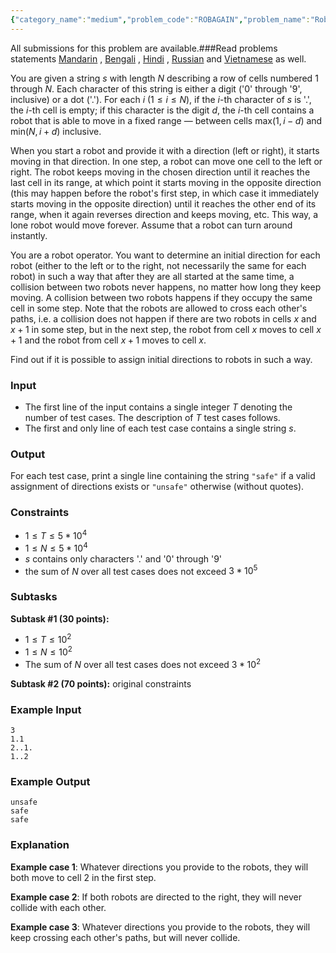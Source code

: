 ```yaml
---
{"category_name":"medium","problem_code":"ROBAGAIN","problem_name":"Robots Again","languages_supported":{"0":"C","1":"CPP14","2":"JAVA","3":"PYTH","4":"PYTH 3.6","5":"PYPY","6":"CS2","7":"PAS fpc","8":"PAS gpc","9":"RUBY","10":"PHP","11":"GO","12":"NODEJS","13":"HASK","14":"rust","15":"SCALA","16":"swift","17":"D","18":"PERL","19":"FORT","20":"WSPC","21":"ADA","22":"CAML","23":"ICK","24":"BF","25":"ASM","26":"CLPS","27":"PRLG","28":"ICON","29":"SCM qobi","30":"PIKE","31":"ST","32":"NICE","33":"LUA","34":"BASH","35":"NEM","36":"LISP sbcl","37":"LISP clisp","38":"SCM guile","39":"JS","40":"ERL","41":"TCL","42":"kotlin","43":"PERL6","44":"TEXT","45":"SCM chicken","46":"PYP3","47":"CLOJ","48":"COB","49":"FS"},"max_timelimit":2.5,"source_sizelimit":50000,"problem_author":"admin2","problem_tester":null,"date_added":"25-10-2018","tags":{"0":2,"1":"admin2","2":"ltime65","3":"medium","4":"observations","5":"scc","6":"simulation","7":"taran_1407"},"editorial_url":"https://discuss.codechef.com/problems/ROBAGAIN","time":{"view_start_date":1540659601,"submit_start_date":1540659601,"visible_start_date":1540659601,"end_date":1735669800},"is_direct_submittable":false,"layout":"problem"}
---
```

<span class="solution-visible-txt">All submissions for this problem are available.</span>###Read problems statements [Mandarin](http://www.codechef.com/download/translated/LTIME65/mandarin/ROBAGAIN.pdf) , [Bengali](http://www.codechef.com/download/translated/LTIME65/bengali/ROBAGAIN.pdf) , [Hindi](http://www.codechef.com/download/translated/LTIME65/hindi/ROBAGAIN.pdf) , [Russian](http://www.codechef.com/download/translated/LTIME65/russian/ROBAGAIN.pdf) and [Vietnamese](http://www.codechef.com/download/translated/LTIME65/vietnamese/ROBAGAIN.pdf) as well.

You are given a string $s$ with length $N$ describing a row of cells numbered $1$ through $N$. Each character of this string is either a digit ('0' through '9', inclusive) or a dot ('.'). For each $i$ ($1 \le i \le N$), if the $i$-th character of $s$ is '.', the $i$-th cell is empty; if this character is the digit $d$, the $i$-th cell contains a robot that is able to move in a fixed range — between cells $\mathrm{max}(1, i-d)$ and $\mathrm{min}(N, i+d)$ inclusive.

When you start a robot and provide it with a direction (left or right), it starts moving in that direction. In one step, a robot can move one cell to the left or right. The robot keeps moving in the chosen direction until it reaches the last cell in its range, at which point it starts moving in the opposite direction (this may happen before the robot's first step, in which case it immediately starts moving in the opposite direction) until it reaches the other end of its range, when it again reverses direction and keeps moving, etc. This way, a lone robot would move forever. Assume that a robot can turn around instantly.

You are a robot operator. You want to determine an initial direction for each robot (either to the left or to the right, not necessarily the same for each robot) in such a way that after they are all started at the same time, a collision between two robots never happens, no matter how long they keep moving. A collision between two robots happens if they occupy the same cell in some step. Note that the robots are allowed to cross each other's paths, i.e. a collision does not happen if there are two robots in cells $x$ and $x+1$ in some step, but in the next step, the robot from cell $x$ moves to cell $x+1$ and the robot from cell $x+1$ moves to cell $x$.

Find out if it is possible to assign initial directions to robots in such a way.

### Input
- The first line of the input contains a single integer $T$ denoting the number of test cases. The description of $T$ test cases follows.
- The first and only line of each test case contains a single string $s$.

### Output
For each test case, print a single line containing the string `"safe"` if a valid assignment of directions exists or `"unsafe"` otherwise (without quotes).

### Constraints
- $1 \le T \le 5 * 10^4$
- $1 \le N \le 5 * 10^4$
- $s$ contains only characters '.' and '0' through '9'
- the sum of $N$ over all test cases does not exceed $3 * 10^5$

### Subtasks
**Subtask #1 (30 points):**    
- $1 \le T \le 10^2$
- $1 \le N \le 10^2$
- The sum of $N$ over all test cases does not exceed $3 * 10^2$

**Subtask #2 (70 points):** original constraints


### Example Input
```
3
1.1
2..1.
1..2
```

### Example Output
```
unsafe
safe
safe
```

### Explanation
**Example case 1**: Whatever directions you provide to the robots, they will both move to cell $2$ in the first step.

**Example case 2**: If both robots are directed to the right, they will never collide with each other.

**Example case 3**: Whatever directions you provide to the robots, they will keep crossing each other's paths, but will never collide.

